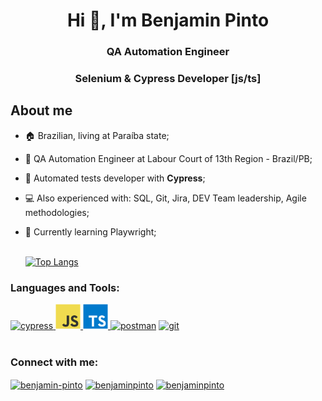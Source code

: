 <h1 align="center">Hi 👋, I'm Benjamin Pinto</h1>
<h3 align="center">QA Automation Engineer</h3>
<h3 align="center">Selenium & Cypress Developer [js/ts]</h3>

## About me

- 🏠 Brazilian, living at Paraíba state;
- 🔎 QA Automation Engineer at Labour Court of 13th Region - Brazil/PB;
- 🤖 Automated tests developer with **Cypress**;
- 💻 Also experienced with: SQL, Git, Jira, DEV Team leadership, Agile methodologies;
- 🌱 Currently learning Playwright;
  <br><br>

  [![Top Langs](https://github-readme-stats.vercel.app/api/top-langs/?username=benjaminpinto&layout=compact&theme=gruvbox)](https://github.com/anuraghazra/github-readme-stats)

<h3 align="left">Languages and Tools:</h3>
<a href="https://www.cypress.io" target="_blank" rel="noreferrer"> <img src="https://raw.githubusercontent.com/simple-icons/simple-icons/6e46ec1fc23b60c8fd0d2f2ff46db82e16dbd75f/icons/cypress.svg" alt="cypress" width="40" height="40"/> </a>
<a href="https://developer.mozilla.org/en-US/docs/Web/JavaScript" target="_blank" rel="noreferrer"> <img src="https://raw.githubusercontent.com/devicons/devicon/master/icons/javascript/javascript-original.svg" alt="javascript" width="40" height="40"/> </a>
<a href="https://www.typescriptlang.org/" target="_blank" rel="noreferrer"> <img src="https://raw.githubusercontent.com/devicons/devicon/master/icons/typescript/typescript-original.svg" alt="typescript" width="40" height="40"/> </a>
<a href="https://postman.com" target="_blank" rel="noreferrer"> <img src="https://www.vectorlogo.zone/logos/getpostman/getpostman-icon.svg" alt="postman" width="40" height="40"/></a>
<a href="https://git-scm.com/" target="_blank" rel="noreferrer"> <img src="https://www.vectorlogo.zone/logos/git-scm/git-scm-icon.svg" alt="git" width="40" height="40"/> </a>
</br></br>

<h3 align="left">Connect with me:</h3>
<a href="https://linkedin.com/in/benjamin-pinto" target="blank"><img align="center" src="https://raw.githubusercontent.com/rahuldkjain/github-profile-readme-generator/master/src/images/icons/Social/linked-in-alt.svg" alt="benjamin-pinto" height="30" width="40" /></a>
<a href="https://instagram.com/benjaminpinto" target="blank"><img align="center" src="https://raw.githubusercontent.com/rahuldkjain/github-profile-readme-generator/master/src/images/icons/Social/instagram.svg" alt="benjaminpinto" height="30" width="40" /></a>
<a href="https://dev.to/benjaminpinto" target="blank"><img align="center" src="https://raw.githubusercontent.com/rahuldkjain/github-profile-readme-generator/master/src/images/icons/Social/devto.svg" alt="benjaminpinto" height="30" width="40" /></a>
</td>
</tr>
</table>

<br><br>
